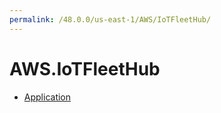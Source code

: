 ```yaml
---
permalink: /48.0.0/us-east-1/AWS/IoTFleetHub/
---
```


# AWS.IoTFleetHub



* [Application](Application.md)